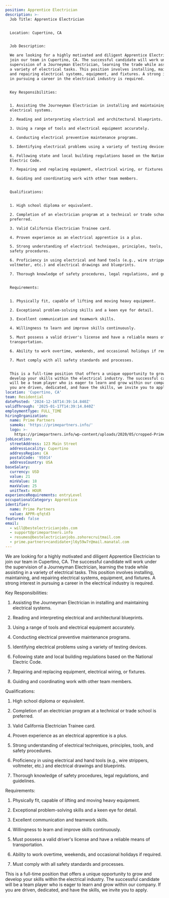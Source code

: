 ```yaml
---
position: Apprentice Electrician
description: >-
  Job Title: Apprentice Electrician


  Location: Cupertino, CA


  Job Description:

  We are looking for a highly motivated and diligent Apprentice Electrician to
  join our team in Cupertino, CA. The successful candidate will work under the
  supervision of a Journeyman Electrician, learning the trade while assisting in
  a variety of electrical tasks. This position involves installing, maintaining,
  and repairing electrical systems, equipment, and fixtures. A strong interest
  in pursuing a career in the electrical industry is required. 


  Key Responsibilities:


  1. Assisting the Journeyman Electrician in installing and maintaining
  electrical systems.

  2. Reading and interpreting electrical and architectural blueprints.

  3. Using a range of tools and electrical equipment accurately.

  4. Conducting electrical preventive maintenance programs.

  5. Identifying electrical problems using a variety of testing devices.

  6. Following state and local building regulations based on the National
  Electric Code.

  7. Repairing and replacing equipment, electrical wiring, or fixtures.

  8. Guiding and coordinating work with other team members.


  Qualifications:


  1. High school diploma or equivalent.

  2. Completion of an electrician program at a technical or trade school is
  preferred.

  3. Valid California Electrician Trainee card.

  4. Proven experience as an electrical apprentice is a plus.

  5. Strong understanding of electrical techniques, principles, tools, and
  safety procedures.

  6. Proficiency in using electrical and hand tools (e.g., wire strippers,
  voltmeter, etc.) and electrical drawings and blueprints.

  7. Thorough knowledge of safety procedures, legal regulations, and guidelines.


  Requirements:


  1. Physically fit, capable of lifting and moving heavy equipment.

  2. Exceptional problem-solving skills and a keen eye for detail.

  3. Excellent communication and teamwork skills.

  4. Willingness to learn and improve skills continuously.

  5. Must possess a valid driver's license and have a reliable means of
  transportation.

  6. Ability to work overtime, weekends, and occasional holidays if required.

  7. Must comply with all safety standards and processes.


  This is a full-time position that offers a unique opportunity to grow and
  develop your skills within the electrical industry. The successful candidate
  will be a team player who is eager to learn and grow within our company. If
  you are driven, dedicated, and have the skills, we invite you to apply.
location: 'Cupertino, CA'
team: Residential
datePosted: '2024-12-16T14:39:14.840Z'
validThrough: '2025-01-17T14:39:14.840Z'
employmentType: FULL_TIME
hiringOrganization:
  name: Prime Partners
  sameAs: 'https://primepartners.info/'
  logo: >-
    https://primepartners.info/wp-content/uploads/2020/05/cropped-Prime-Partners-Logo-NO-BG-1-1.png
jobLocation:
  streetAddress: 123 Main Street
  addressLocality: Cupertino
  addressRegion: CA
  postalCode: '95014'
  addressCountry: USA
baseSalary:
  currency: USD
  value: 21
  minValue: 18
  maxValue: 25
  unitText: HOUR
experienceRequirements: entryLevel
occupationalCategory: Apprentice
identifier:
  name: Prime Partners
  value: APPR-qfqtd3
featured: false
email:
  - will@bestelectricianjobs.com
  - support@primepartners.info
  - resumes@bestelectricianjobs.zohorecruitmail.com
  - prime.partners+candidate+jl6y59w7r@mail.manatal.com
---
```


 We are looking for a highly motivated and diligent Apprentice Electrician to
  join our team in Cupertino, CA. The successful candidate will work under the
  supervision of a Journeyman Electrician, learning the trade while assisting in
  a variety of electrical tasks. This position involves installing, maintaining,
  and repairing electrical systems, equipment, and fixtures. A strong interest
  in pursuing a career in the electrical industry is required. 


  Key Responsibilities:


  1. Assisting the Journeyman Electrician in installing and maintaining
  electrical systems.

  2. Reading and interpreting electrical and architectural blueprints.

  3. Using a range of tools and electrical equipment accurately.

  4. Conducting electrical preventive maintenance programs.

  5. Identifying electrical problems using a variety of testing devices.

  6. Following state and local building regulations based on the National
  Electric Code.

  7. Repairing and replacing equipment, electrical wiring, or fixtures.

  8. Guiding and coordinating work with other team members.


  Qualifications:


  1. High school diploma or equivalent.

  2. Completion of an electrician program at a technical or trade school is
  preferred.

  3. Valid California Electrician Trainee card.

  4. Proven experience as an electrical apprentice is a plus.

  5. Strong understanding of electrical techniques, principles, tools, and
  safety procedures.

  6. Proficiency in using electrical and hand tools (e.g., wire strippers,
  voltmeter, etc.) and electrical drawings and blueprints.

  7. Thorough knowledge of safety procedures, legal regulations, and guidelines.


  Requirements:


  1. Physically fit, capable of lifting and moving heavy equipment.

  2. Exceptional problem-solving skills and a keen eye for detail.

  3. Excellent communication and teamwork skills.

  4. Willingness to learn and improve skills continuously.

  5. Must possess a valid driver's license and have a reliable means of
  transportation.

  6. Ability to work overtime, weekends, and occasional holidays if required.

  7. Must comply with all safety standards and processes.


  This is a full-time position that offers a unique opportunity to grow and
  develop your skills within the electrical industry. The successful candidate
  will be a team player who is eager to learn and grow within our company. If
  you are driven, dedicated, and have the skills, we invite you to apply.
